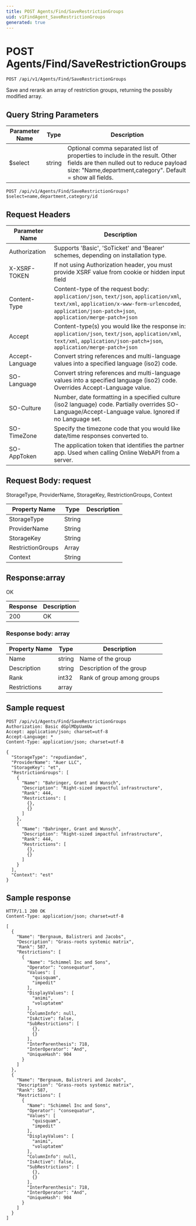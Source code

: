 ```yaml
---
title: POST Agents/Find/SaveRestrictionGroups
uid: v1FindAgent_SaveRestrictionGroups
generated: true
---
```


# POST Agents/Find/SaveRestrictionGroups

```http
POST /api/v1/Agents/Find/SaveRestrictionGroups
```

Save and rerank an array of restriction groups, returning the possibly modified array.







## Query String Parameters

| Parameter Name | Type |  Description |
|----------------|------|--------------|
| $select | string |  Optional comma separated list of properties to include in the result. Other fields are then nulled out to reduce payload size: "Name,department,category". Default = show all fields. |

```http
POST /api/v1/Agents/Find/SaveRestrictionGroups?$select=name,department,category/id
```


## Request Headers

| Parameter Name | Description |
|----------------|-------------|
| Authorization  | Supports 'Basic', 'SoTicket' and 'Bearer' schemes, depending on installation type. |
| X-XSRF-TOKEN   | If not using Authorization header, you must provide XSRF value from cookie or hidden input field |
| Content-Type | Content-type of the request body: `application/json`, `text/json`, `application/xml`, `text/xml`, `application/x-www-form-urlencoded`, `application/json-patch+json`, `application/merge-patch+json` |
| Accept         | Content-type(s) you would like the response in: `application/json`, `text/json`, `application/xml`, `text/xml`, `application/json-patch+json`, `application/merge-patch+json` |
| Accept-Language | Convert string references and multi-language values into a specified language (iso2) code. |
| SO-Language | Convert string references and multi-language values into a specified language (iso2) code. Overrides Accept-Language value. |
| SO-Culture | Number, date formatting in a specified culture (iso2 language) code. Partially overrides SO-Language/Accept-Language value. Ignored if no Language set. |
| SO-TimeZone | Specify the timezone code that you would like date/time responses converted to. |
| SO-AppToken | The application token that identifies the partner app. Used when calling Online WebAPI from a server. |

## Request Body: request 

StorageType, ProviderName, StorageKey, RestrictionGroups, Context 

| Property Name | Type |  Description |
|----------------|------|--------------|
| StorageType | String |  |
| ProviderName | String |  |
| StorageKey | String |  |
| RestrictionGroups | Array |  |
| Context | String |  |

## Response:array

OK

| Response | Description |
|----------------|-------------|
| 200 | OK |

### Response body: array

| Property Name | Type |  Description |
|----------------|------|--------------|
| Name | string | Name of the group |
| Description | string | Description of the group |
| Rank | int32 | Rank of group among groups |
| Restrictions | array |  |

## Sample request

```http!
POST /api/v1/Agents/Find/SaveRestrictionGroups
Authorization: Basic dGplMDpUamUw
Accept: application/json; charset=utf-8
Accept-Language: *
Content-Type: application/json; charset=utf-8

{
  "StorageType": "repudiandae",
  "ProviderName": "Auer LLC",
  "StorageKey": "et",
  "RestrictionGroups": [
    {
      "Name": "Bahringer, Grant and Wunsch",
      "Description": "Right-sized impactful infrastructure",
      "Rank": 444,
      "Restrictions": [
        {},
        {}
      ]
    },
    {
      "Name": "Bahringer, Grant and Wunsch",
      "Description": "Right-sized impactful infrastructure",
      "Rank": 444,
      "Restrictions": [
        {},
        {}
      ]
    }
  ],
  "Context": "est"
}
```

## Sample response

```http_
HTTP/1.1 200 OK
Content-Type: application/json; charset=utf-8

[
  {
    "Name": "Bergnaum, Balistreri and Jacobs",
    "Description": "Grass-roots systemic matrix",
    "Rank": 587,
    "Restrictions": [
      {
        "Name": "Schimmel Inc and Sons",
        "Operator": "consequatur",
        "Values": [
          "quisquam",
          "impedit"
        ],
        "DisplayValues": [
          "animi",
          "voluptatem"
        ],
        "ColumnInfo": null,
        "IsActive": false,
        "SubRestrictions": [
          {},
          {}
        ],
        "InterParenthesis": 718,
        "InterOperator": "And",
        "UniqueHash": 904
      }
    ]
  },
  {
    "Name": "Bergnaum, Balistreri and Jacobs",
    "Description": "Grass-roots systemic matrix",
    "Rank": 587,
    "Restrictions": [
      {
        "Name": "Schimmel Inc and Sons",
        "Operator": "consequatur",
        "Values": [
          "quisquam",
          "impedit"
        ],
        "DisplayValues": [
          "animi",
          "voluptatem"
        ],
        "ColumnInfo": null,
        "IsActive": false,
        "SubRestrictions": [
          {},
          {}
        ],
        "InterParenthesis": 718,
        "InterOperator": "And",
        "UniqueHash": 904
      }
    ]
  }
]
```